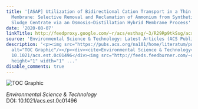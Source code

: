 ```yaml
---
title: '[ASAP] Utilization of Bidirectional Cation Transport in a Thin Film Composite
  Membrane: Selective Removal and Reclamation of Ammonium from Synthetic Digested
  Sludge Centrate via an Osmosis–Distillation Hybrid Membrane Process'
date: '2020-08-07'
linkTitle: http://feedproxy.google.com/~r/acs/esthag/~3/R29Rp9tkSsg/acs.est.0c01496
source: 'Environmental Science & Technology: Latest Articles (ACS Publications)'
description: '<p><img src="https://pubs.acs.org/na101/home/literatum/publisher/achs/journals/content/esthag/0/esthag.ahead-of-print/acs.est.0c01496/20200807/images/medium/es0c01496_0005.gif"
  alt="TOC Graphic"/></p><div><cite>Environmental Science & Technology</cite></div><div>DOI:
  10.1021/acs.est.0c01496</div><img src="http://feeds.feedburner.com/~r/acs/esthag/~4/R29Rp9tkSsg"
  height="1" width="1" ...'
disable_comments: true
---
```

<p><img src="https://pubs.acs.org/na101/home/literatum/publisher/achs/journals/content/esthag/0/esthag.ahead-of-print/acs.est.0c01496/20200807/images/medium/es0c01496_0005.gif" alt="TOC Graphic"/></p><div><cite>Environmental Science & Technology</cite></div><div>DOI: 10.1021/acs.est.0c01496</div><img src="http://feeds.feedburner.com/~r/acs/esthag/~4/R29Rp9tkSsg" height="1" width="1" ...